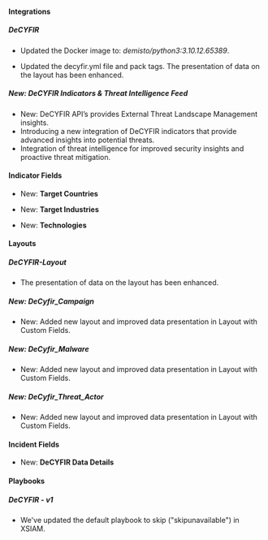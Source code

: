 #### Integrations

##### DeCYFIR
- Updated the Docker image to: *demisto/python3:3.10.12.65389*.

- Updated the decyfir.yml file and pack tags. The presentation of data on the layout has been enhanced.


##### New: DeCYFIR Indicators & Threat Intelligence Feed

- New: DeCYFIR API’s provides External Threat Landscape Management insights.
- Introducing a new integration of DeCYFIR indicators that provide advanced insights into potential threats.
- Integration of threat intelligence for improved security insights and proactive threat mitigation.

#### Indicator Fields

- New: **Target Countries**

- New: **Target Industries**

- New: **Technologies**


#### Layouts

##### DeCYFIR-Layout

- The presentation of data on the layout has been enhanced.

##### New: DeCyfir_Campaign

- New: Added new layout and improved data presentation in Layout with Custom Fields.

##### New: DeCyfir_Malware

- New: Added new layout and improved data presentation in Layout with Custom Fields.

##### New: DeCyfir_Threat_Actor

- New: Added new layout and improved data presentation in Layout with Custom Fields.


#### Incident Fields

- New: **DeCYFIR Data Details**


#### Playbooks

##### DeCYFIR - v1

- We've updated the default playbook to skip ("skipunavailable") in XSIAM.

